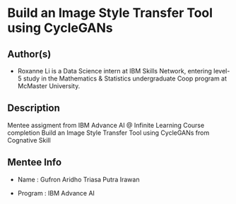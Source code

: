 # Build an Image Style Transfer Tool using CycleGANs 

## Author(s)

- Roxanne Li is a Data Science intern at IBM Skills Network, entering level-5 study in the Mathematics & Statistics undergraduate Coop program at McMaster University.

## Description

Mentee assigment from IBM Advance AI @ Infinite Learning Course completion Build an Image Style Transfer Tool using CycleGANs  from Cognative Skill

## Mentee Info

- Name : Gufron Aridho Triasa Putra Irawan
  
- Program : IBM Advance AI
